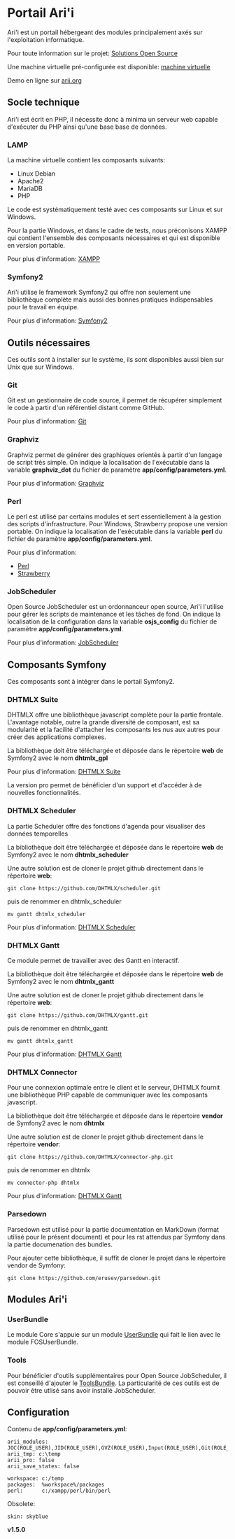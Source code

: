 Portail Ari'i
=============

Ari'i est un portail hébergeant des modules principalement axés sur l'exploitation informatique. 

Pour toute information sur le projet: [Solutions Open Source](http://www.sosparis.com)

Une machine virtuelle pré-configurée est disponible: [machine virtuelle](http://www.sosparis.com/download/Arii64.zip)

Demo en ligne sur [arii.org](http://www.arii.org)

Socle technique
---------------
Ari'i est écrit en PHP, il nécessite donc à minima un serveur web capable d'exécuter du PHP ainsi qu'une base base de données.

### LAMP
La machine virtuelle contient les composants suivants:
- Linux Debian
- Apache2
- MariaDB
- PHP

Le code est systématiquement testé avec ces composants sur Linux et sur Windows.

Pour la partie Windows, et dans le cadre de tests, nous préconisons XAMPP qui contient l'ensemble des composants nécessaires et qui est disponible en version portable.

Pour plus d'information: [XAMPP](https://www.apachefriends.org/fr/index.html)

### Symfony2
Ari'i utilise le framework Symfony2 qui offre non seulement une bibliothèque complète mais aussi des bonnes pratiques indispensables pour le travail en équipe.

Pour plus d'information: [Symfony2](https://symfony.com/)

Outils nécessaires
------------------
Ces outils sont à installer sur le système, ils sont disponibles aussi bien sur Unix que sur Windows.

### Git
Git est un gestionnaire de code source, il permet de récupérer simplement le code à partir d'un référentiel distant comme GitHub.

Pour plus d'information: [Git](https://git-scm.com)

### Graphviz
Graphviz permet de générer des graphiques orientés à partir d'un langage de script très simple.
On indique la localisation de l'exécutable dans la variable __graphviz_dot__ du fichier de paramètre __app/config/parameters.yml__.

Pour plus d'information: [Graphviz](http://www.graphviz.org)

### Perl 
Le perl est utilisé par certains modules et sert essentiellement à la gestion des scripts d'infrastructure. Pour Windows, Strawberry propose une version portable.
On indique la localisation de l'exécutable dans la variable __perl__ du fichier de paramètre __app/config/parameters.yml__.

Pour plus d'information:
-  [Perl](https://www.perl.org/)
-  [Strawberry](http://strawberryperl.com/)

### JobScheduler
Open Source JobScheduler est un ordonnanceur open source, Ari'i l'utilise pour gérer les scripts de maintenance et les tâches de fond.
On indique la localisation de la configuration dans la variable __osjs_config__ du fichier de paramètre __app/config/parameters.yml__.

Pour plus d'information: [JobScheduler](http://www.sos-berlin.com)

Composants Symfony
------------------
Ces composants sont à intégrer dans le portail Symfony2.

### DHTMLX Suite
DHTMLX offre une bibliothèque javascript complète pour la partie frontale. L'avantage notable, outre la grande diversité de composant, est sa modularité et la facilité d'attacher les composants les nus aux autres pour créer des applications complexes.

La bibliothèque doit être téléchargée et déposée dans le répertoire __web__ de Symfony2 avec le nom __dhtmlx_gpl__

Pour plus d'information: [DHTMLX Suite](http://dhtmlx.com/docs/products/dhtmlxSuite/)

La version pro permet de bénéficier d'un support et d'accéder à de nouvelles fonctionnalités.

### DHTMLX Scheduler
La partie Scheduler offre des fonctions d'agenda pour visualiser des données temporelles 

La bibliothèque doit être téléchargée et déposée dans le répertoire __web__ de Symfony2 avec le nom __dhtmlx_scheduler__

Une autre solution est de cloner le projet github directement dans le répertoire __web__:

    git clone https://github.com/DHTMLX/scheduler.git 

puis de renommer en dhtmlx_scheduler

    mv gantt dhtmlx_scheduler

Pour plus d'information: [DHTMLX Scheduler](http://dhtmlx.com/docs/products/dhtmlxScheduler/)

### DHTMLX Gantt
Ce module permet de travailler avec des Gantt en interactif.

La bibliothèque doit être téléchargée et déposée dans le répertoire __web__ de Symfony2 avec le nom __dhtmlx_gantt__

Une autre solution est de cloner le projet github directement dans le répertoire __web__:

    git clone https://github.com/DHTMLX/gantt.git 

puis de renommer en dhtmlx_gantt

    mv gantt dhtmlx_gantt

Pour plus d'information: [DHTMLX Gantt](http://dhtmlx.com/docs/products/dhtmlxGantt/)

### DHTMLX Connector
Pour une connexion optimale entre le client et le serveur, DHTMLX fournit une bibliothèque PHP capable de communiquer avec les composants javascript.

La bibliothèque doit être téléchargée et déposée dans le répertoire __vendor__ de Symfony2 avec le nom __dhtmlx__

Une autre solution est de cloner le projet github directement dans le répertoire __vendor__:

    git clone https://github.com/DHTMLX/connector-php.git

puis de renommer en dhtmlx

    mv connector-php dhtmlx

Pour plus d'information: [DHTMLX Gantt](http://dhtmlx.com/docs/products/dhtmlxGantt/)

### Parsedown
Parsedown est utilisé pour la partie documentation en MarkDown (format utilisé pour le présent document) et pour les rst attendus par Symfony dans la partie documenation des bundles.

Pour ajouter cette bibliothèque, il suffit de cloner le projet dans le répertoire vendor de Symfony:

    git clone https://github.com/erusev/parsedown.git
    

Modules Ari'i
-------------

### UserBundle
Le module Core s'appuie sur un module [UserBundle](https://github.com/AriiPortal/UserBundle) qui fait le lien avec le module FOSUserBundle.

### Tools
Pour bénéficier d'outils supplémentaires pour Open Source JobScheduler, il est conseillé d'ajouter le [ToolsBundle](https://github.com/AriiPortal/ToolsBundle). La particularité de ces outils est de pouvoir être utlisé sans avoir installé JobScheduler.

Configuration
-------------

Contenu de **app/config/parameters.yml**:

    arii_modules:   JOC(ROLE_USER),JID(ROLE_USER),GVZ(ROLE_USER),Input(ROLE_USER),Git(ROLE_USER),Time(ROLE_USER),Config(ROLE_ADMIN),Admin(ROLE_ADMIN)
    arii_tmp: c:\temp
    arii_pro: false
    arii_save_states: false

    workspace: c:/temp
    packages:  %workspace%/packages
    perl:      c:/xampp/perl/bin/perl

Obsolete:

    skin: skyblue

__v1.5.0__
